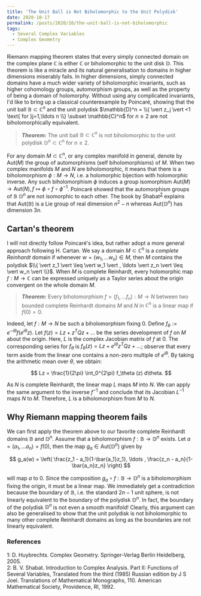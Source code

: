 ```yaml
---
title: 'The Unit Ball is Not Biholomorphic to the Unit Polydisk'
date: 2020-10-17
permalink: /posts/2020/10/the-unit-ball-is-not-biholomorphic
tags:
  - Several Complex Variables
  - Complex Geometry
---
```


Riemann mapping theorem states that every simply connected domain on the complex plane $\mathbb{C}$ is either $\mathbb{C}$ or biholomorphic to the unit disk $\mathbb{D}$. This theorem is like a miracle and its natural generalisation to domains in higher dimensions miserably fails. In higher dimensions, simply connected domains have a much wider variety of biholomorphic invariants, such as higher cohomology groups, automorphism groups, as well as the property of being a domain of holomorphy. Without using any complicated invariants, I'd like to bring up a classical counterexample by Poincaré, showing that the unit ball $\mathbb{B} \subset \mathbb{C}^n$ and the unit polydisk $\mathbb{D}^n = \\{ \vert z_j \vert <1 \text{ for }j=1,\ldots n \\} \subset \mathbb{C}^n$ for $n \geq 2$ are not biholomorphically equivalent.

> **_Theorem:_** The unit ball $\mathbb{B} \subset \mathbb{C}^n$ is not biholomorphic to the unit polydisk $\mathbb{D}^n \subset \mathbb{C}^n$ for $n \geq 2$.

For any domain $M \subset \mathbb{C}^n$, or any complex manifold in general, denote by $\text{Aut}(M)$ the group of automorphisms (self biholomorphisms) of $M$. When two complex manifolds $M$ and $N$ are biholomorphic, it means that there is a biholomorphism $\phi: M \to N$, i.e. a holomorphic bijection with holomorphic inverse. Any such biholomorphism $\phi$ induces a group isomorphism
$\text{Aut}(M) \to \text{Aut}(N), f \mapsto \phi \circ f \circ \phi^{-1}$. Poincaré showed that the automorphism groups of $\mathbb{B}$ $\mathbb{D}^n$ are not isomorphic to each other. The book by Shabat<sup>[2](#fn2)</sup> explains that $\text{Aut}(\mathbb{B})$ is a Lie group of real dimension $n^2-n$ whereas $\text{Aut}(\mathbb{D}^n)$ has dimension $3n$.

## Cartan's theorem

I will not directly follow Poincaré's idea, but rather adopt a more general approach following H. Cartan. We say a domain $M \subset \mathbb{C}^n$ is a *complete Reinhardt* domain if whenever $w = (w_1,\ldots w_n) \in M$, then $M$ contains the polydisk $\\{ \vert z_1 \vert  \leq  \vert w_1 \vert , \ldots  \vert z_n \vert \leq  \vert w_n \vert \\}$. When $M$ is complete Reinhardt, every holomorphic map $f:M \to \mathbb{C}$ can be expressed uniquely as a Taylor series about the origin convergent on the whole domain $M$.

> **_Theorem:_** Every biholomorphism $f = (f_1,\ldots f_n): M \to N$ between two bounded complete Reinhardt domains $M$ and $N$ in $\mathbb{C}^n$ is a linear map if $f(0)=0$.

Indeed, let $f: M \to N$ be such a biholomorphism fixing $0$. Define $f_\theta := e^{-i\theta} f(e^{i\theta} z)$. Let $f(z) = Lz + z^{T} Q z + \ldots$ be the series development of $f$ on $M$ about the origin. Here, $L$ is the complex Jacobian matrix of $f$ at $0$. The corresponding series for $f_\theta$ is $f_\theta(z) = Lz + e^{i\theta}z^T Q z + \ldots$; observe that every term aside from the linear one contains a non-zero multiple of $e^{i\theta}$. By taking the arithmetic mean over $\theta$, we obtain:

$$
Lz = \frac{1}{2\pi} \int_0^{2\pi} f_\theta (z) d\theta.
$$

As $N$ is complete Reinhardt, the linear map $L$ maps $M$ into $N$. We can apply the same argument to the inverse $f^{-1}$ and conclude that its Jacobian $L^{-1}$ maps $N$ to $M$. Therefore, $L$ is a biholomorphism from $M$ to $N$.

## Why Riemann mapping theorem fails

We can first apply the theorem above to our favorite complete Reinhardt domains $\mathbb{B}$ and $\mathbb{D}^n$. Assume that a biholomorphism $f: \mathbb{B} \to \mathbb{D}^n$ exists. Let $a = (a_1,\ldots a_n) = f(0)$, then the map $g_a \in \text{Aut}(\mathbb{D}^n)$ given by

$$
g_a(w) = \left( \frac{z_1 - a_1}{1-\bar{a_1}z_1}, \ldots , \frac{z_n - a_n}{1-\bar{a_n}z_n} \right)
$$

will map $a$ to $0$. Since the composition $g_a \circ f : \mathbb{B} \to \mathbb{D}^n$ is a biholomorphism fixing the origin, it must be a linear map. We immediately get a contradiction because the boundary of $\mathbb{B}$, i.e. the standard $2n-1$ unit sphere, is not linearly equivalent to the boundary of the polydisk $\mathbb{D}^n$. In fact, the boundary of the polydisk $\mathbb{D}^n$ is not even a smooth manifold! Clearly, this argument can also be generalised to show that the unit polydisk is not biholomorphic to many other complete Reinhardt domains as long as the boundaries are not linearly equivalent.

### References

<a name="fn1">1</a>: D. Huybrechts. Complex Geometry. Springer-Verlag Berlin Heidelberg, 2005.   
<a name="fn1">2</a>: B. V. Shabat. Introduction to Complex Analysis. Part II: Functions of Several Variables, Translated from the third (1985) Russian edition by J S Joel. Translations of Mathematical Monographs, 110. American Mathematical Society, Providence, RI, 1992.
